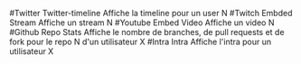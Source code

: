 #Twitter
    Twitter-timeline
        Affiche la timeline pour un user N
#Twitch
    Embded Stream
        Affiche un stream N
#Youtube
    Embed Video
        Affiche un video N
#Github
    Repo Stats
        Affiche le nombre de branches, de pull requests et de fork pour le repo N d'un utilisateur X
#Intra
    Intra
        Affiche l'intra pour un utilisateur X